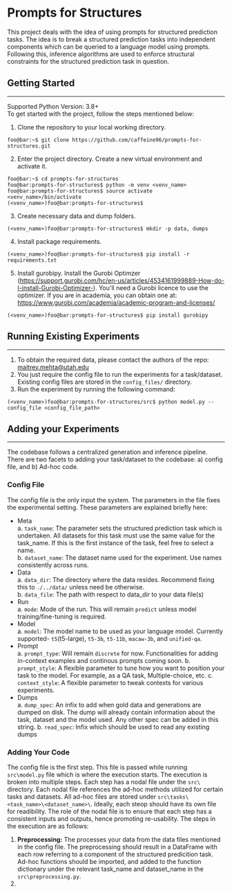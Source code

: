 # Prompts for Structures
This project deals with the idea of using prompts for structured prediction tasks. The idea is to break a structured prediction tasks into independent components which can be queried to a language model using prompts. Following this, inference algorithms are used to enforce structural constraints for the structured prediction task in question.

## Getting Started 
---
Supported Python Version: 3.8+<br>
To get started with the project, follow the steps mentioned below:
1. Clone the repository to your local working directory.
  ```console
  foo@bar:~$ git clone https://github.com/caffeine96/prompts-for-structures.git
  ```
2. Enter the project directory. Create a new virtual environment and activate it.
  ```console
  foo@bar:~$ cd prompts-for-structures
  foo@bar:prompts-for-structures$ python -m venv <venv_name>
  foo@bar:prompts-for-structures$ source activate <venv_name>/bin/activate
  (<venv_name>)foo@bar:prompts-for-structures$
  ```
3. Create necessary data and dump folders.
  ```console
  (<venv_name>)foo@bar:prompts-for-structures$ mkdir -p data, dumps
  ```
4. Install package requirements.
  ```console
  (<venv_name>)foo@bar:prompts-for-structures$ pip install -r requirements.txt
  ```
5. Install gurobipy. Install the Gurobi Optimzer (https://support.gurobi.com/hc/en-us/articles/4534161999889-How-do-I-install-Gurobi-Optimizer-). You'll need a Gurobi licence to use the optimizer. If you are in academia, you can obtain one at: https://www.gurobi.com/academia/academic-program-and-licenses/
  ```console
  (<venv_name>)foo@bar:prompts-for-structures$ pip install gurobipy
  ```
 
## Running Existing Experiments
---
1. To obtain the required data, please contact the authors of the repo: maitrey.mehta@utah.edu
2. You just require the config file to run the experiments for a task/dataset. Existing config files are stored in the `config_files/` directory.
3. Run the experiment by running the following command:
  ``` console
  (<venv_name>)foo@bar:prompts-for-structures/src$ python model.py --config_file <config_file_path>
  ```

## Adding your Experiments
---
The codebase follows a centralized generation and inference pipeline. There are two facets to adding your task/dataset to the codebase: a) config file, and b) Ad-hoc code.
### Config File
The config file is the only input the system. The parameters in the file fixes the experimental setting. These parameters are explained briefly here:
- Meta<br>
  a. `task_name`: The parameter sets the structured prediction task which is undertaken. All datasets for this task must use the same value for the   task_name. If this is the first instance of the task, feel free to select a name.<br>
  b. `dataset_name`: The dataset name used for the experiment. Use names consistently across runs.
- Data<br>
  a. `data_dir`: The directory where the data resides. Recommend fixing this to `./../data/` unless need be otherwise.<br>
  b. `data_file`: The path with respect to data_dir to your data file(s)
- Run<br>
  a. `mode`: Mode of the run. This will remain `predict` unless model training/fine-tuning is required.
- Model<br>
  a. `model`: The model name to be used as your language model. Currently supported- `t5`(t5-large), `t5-3b`, `t5-11b`, `macaw-3b`, and `unified-qa`.
- Prompt <br>
  a. `prompt_type`: Will remain `discrete` for now. Functionalities for adding in-context examples and continous prompts coming soon.
  b. `prompt_style`: A flexible parameter to tune how you want to position your task to the model. For example, as a QA task, Multiple-choice, etc.
  c. `context_style`: A flexible parameter to tweak contexts for various experiments.
- Dumps <br>
  a. `dump_spec`: An infix to add when gold data and generations are dumped on disk. The dump will already contain information about the task, dataset and the model used. Any other spec can be added in this string.
  b. `read_spec`: Infix which should be used to read any existing dumps

### Adding Your Code
The config file is the first step. This file is passed while running `src\model.py` file which is where the execution starts. The execution is broken into multiple steps. Each step has a nodal file under the `src\` directory. Each nodal file references the ad-hoc methods utilized for certain tasks and datasets. All ad-hoc files are stored under `src\tasks\<task_name>\<dataset_name>\`. Ideally, each steop should have its own file for readibility. The role of the nodal file is to ensure that each step has a consistent inputs and outputs, hence promoting re-usability. The steps in the execution are as follows:
1. **Preprocessing:** The processes your data from the data files mentioned in the config file. The preprocessing should result in a DataFrame with each row referring to a component of the structured predicition task. Ad-hoc functions should be imported, and added to the function dictionary under the relevant task_name and dataset_name in the `src\preprocessing.py`.
2. 
